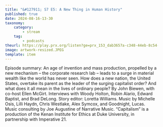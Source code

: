 ```yaml
---
title: "&#127911; S7 E5: A New Thing in Human History"
published: true
date: 2024-08-16-13-30
taxonomy:
    category:
        - stream
    tag:
        - podcasts
theurl: https://play.prx.org/listen?ge=prx_153_dab3657a-c348-44eb-8c54-5e5dab1ae15e&uf=https%3A%2F%2Ffeeds.sceneonradio.org%2FSceneOnRadio
image: artwork-resized.JPEG
template: item
---
```


Episode summary: An age of invention and mass production, propelled by a new mechanism &ndash; the corporate research lab &ndash; leads to a surge in material wealth like the world has never seen. How does a new nation, the United States, overtake its parent as the leader of the surging capitalist order? And what does it all mean in the lives of ordinary people? By John Biewen, with co-host Ellen McGirt. Interviews with Woody Holton, Robin Alario, Edward Baptist, and Brad DeLong. Story editor: Loretta Williams. Music by Michelle Osis, Lilli Haydn, Chris Westlake, Alex Symcox, and Goodnight, Lucas. Music consulting by Joe Augustine of Narrative Music. &ldquo;Capitalism&rdquo; is a production of the Kenan Institute for Ethics at Duke University, in partnership with Imperative 21.
